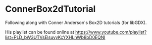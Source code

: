 # ConnerBox2dTutorial
Following along with Conner Anderson's Box2D tutorials (for libGDX).

His playlist can be found online at https://www.youtube.com/playlist?list=PLD_bW3UTVsElsuvyKcYXHLnWb8bD0EQNI
